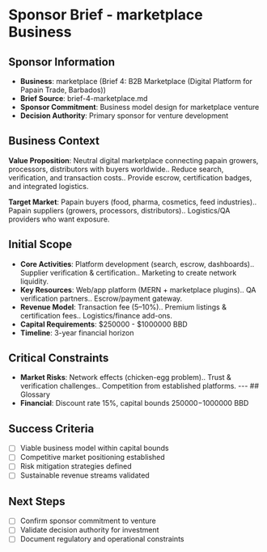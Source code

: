 # Sponsor Brief - marketplace Business

## Sponsor Information

- **Business**: marketplace (Brief 4: B2B Marketplace (Digital Platform for Papain Trade, Barbados))
- **Brief Source**: brief-4-marketplace.md
- **Sponsor Commitment**: Business model design for marketplace venture
- **Decision Authority**: Primary sponsor for venture development

## Business Context

**Value Proposition**: Neutral digital marketplace connecting papain growers, processors, distributors with buyers worldwide.. Reduce search, verification, and transaction costs.. Provide escrow, certification badges, and integrated logistics.

**Target Market**: Papain buyers (food, pharma, cosmetics, feed industries).. Papain suppliers (growers, processors, distributors).. Logistics/QA providers who want exposure.

## Initial Scope

- **Core Activities**: Platform development (search, escrow, dashboards).. Supplier verification & certification.. Marketing to create network liquidity.
- **Key Resources**: Web/app platform (MERN \+ marketplace plugins).. QA verification partners.. Escrow/payment gateway.
- **Revenue Model**: Transaction fee (5–10%).. Premium listings & certification fees.. Logistics/finance add-ons.
- **Capital Requirements**: $250000 - $1000000 BBD
- **Timeline**: 3-year financial horizon

## Critical Constraints

- **Market Risks**: Network effects (chicken-egg problem).. Trust & verification challenges.. Competition from established platforms. --- ## Glossary
- **Financial**: Discount rate 15%, capital bounds $250000-$1000000 BBD

## Success Criteria

- [ ] Viable business model within capital bounds
- [ ] Competitive market positioning established
- [ ] Risk mitigation strategies defined
- [ ] Sustainable revenue streams validated

## Next Steps

- [ ] Confirm sponsor commitment to venture
- [ ] Validate decision authority for investment
- [ ] Document regulatory and operational constraints
